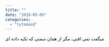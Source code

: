 ```yaml
---
title: ""
date: "2019-05-09"
categories: 
  - "tytomood"
---
```


میگفت نمی افتی، مگر از همان سمتی که تکیه داده ای
